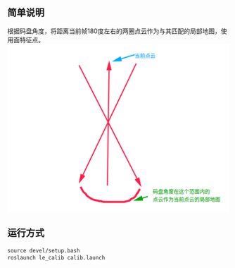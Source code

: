 ## 简单说明
根据码盘角度，将距离当前帧180度左右的两圈点云作为与其匹配的局部地图，使用面特征点。
![](./pic/局部地图示意图.png)

## 运行方式
```
source devel/setup.bash
roslaunch le_calib calib.launch
```